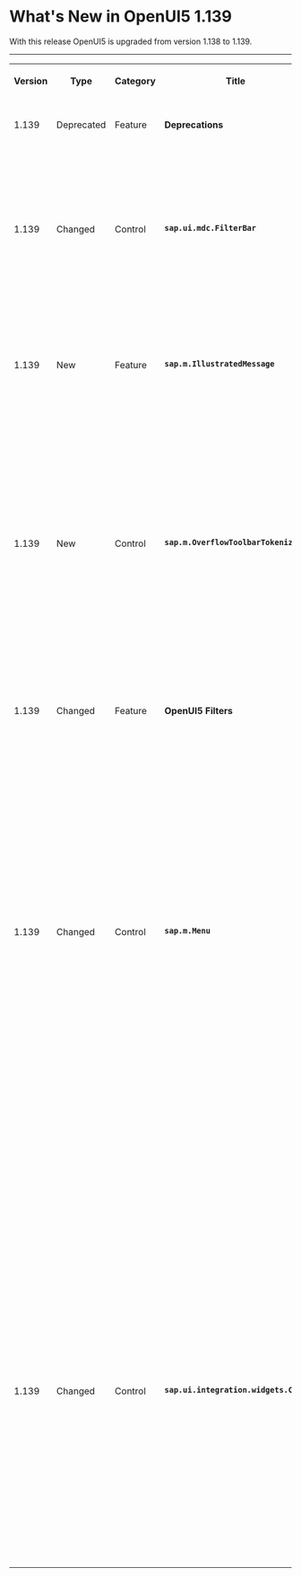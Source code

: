 <!-- loioe10db71fdbd7420a879cac921b025da5 -->

# What's New in OpenUI5 1.139

With this release OpenUI5 is upgraded from version 1.138 to 1.139.

****


<table>
<tr>
<th valign="top">

Version

</th>
<th valign="top">

Type

</th>
<th valign="top">

Category

</th>
<th valign="top">

Title

</th>
<th valign="top">

Description

</th>
<th valign="top">

Action

</th>
<th valign="top">

Available as of

</th>
</tr>
<tr>
<td valign="top">

1.139 

</td>
<td valign="top">

Deprecated 

</td>
<td valign="top">

Feature 

</td>
<td valign="top">

**Deprecations** 

</td>
<td valign="top">

**Deprecations**

There are currently no major deprecations. For a complete list of all deprecations, see [Deprecated APIs](https://ui5.sap.com/#/api/deprecated).

<sub>Deprecated•Feature•Info Only•1.139</sub>

</td>
<td valign="top">

Info Only 

</td>
<td valign="top">

2025-08-07

</td>
</tr>
<tr>
<td valign="top">

1.139 

</td>
<td valign="top">

Changed 

</td>
<td valign="top">

Control 

</td>
<td valign="top">

**`sap.ui.mdc.FilterBar`** 

</td>
<td valign="top">

**`sap.ui.mdc.FilterBar`**

We have now slightly adapted the option to filter for empty dates in the dynamic date range selection: The operator used is now called *Not Specified \(empty\)*. For more information, see the [API Reference](https://ui5.sap.com/#/api/sap.ui.mdc/src/sap/ui/mdc/condition/Operator.js) for `tokenTextForTypes`.

<sub>Changed•Control•Info Only•1.139</sub>

</td>
<td valign="top">

Info Only 

</td>
<td valign="top">

2025-08-07

</td>
</tr>
<tr>
<td valign="top">

1.139 

</td>
<td valign="top">

New 

</td>
<td valign="top">

Feature 

</td>
<td valign="top">

**`sap.m.IllustratedMessage`** 

</td>
<td valign="top">

**`sap.m.IllustratedMessage`**

We've introduced new Support Assistant rules for the `IllustratedMessage` control to identify deprecated illustration sizes and types. This update helps you maintain compatibility and adhere to the current design standards in your applications.

For more information, see [Support Assistant](../04_Essentials/support-assistant-57ccd7d.md).

<sub>New•Feature•Info Only•1.139</sub>

</td>
<td valign="top">

Info Only 

</td>
<td valign="top">

2025-08-07

</td>
</tr>
<tr>
<td valign="top">

1.139 

</td>
<td valign="top">

New 

</td>
<td valign="top">

Control 

</td>
<td valign="top">

**`sap.m.OverflowToolbarTokenizer`** 

</td>
<td valign="top">

**`sap.m.OverflowToolbarTokenizer`**

We have introduced a new experimental `sap.m.OverflowToolbarTokenizer` control. It integrates the existing `sap.m.Tokenizer` into `sap.m.Toolbar` and `sap.m.OverflowToolbar`, enhancing their responsive behavior and token management capabilities. For more information, see the [API Reference](https://ui5.sap.com/#/api/sap.m.OverflowToolbarTokenizer) and the [Samples](https://ui5.sap.com/#/entity/sap.m.OverflowToolbarTokenizer).

<sub>New•Control•Info Only•1.139</sub>

</td>
<td valign="top">

Info Only 

</td>
<td valign="top">

2025-08-07

</td>
</tr>
<tr>
<td valign="top">

1.139 

</td>
<td valign="top">

Changed 

</td>
<td valign="top">

Feature 

</td>
<td valign="top">

**OpenUI5 Filters** 

</td>
<td valign="top">

**OpenUI5 Filters**

We have provided the filter operators `sap.ui.model.FilterOperator.NotAll` and `sap.ui.model.FilterOperator.NotAny`. Just like the existing operators `sap.ui.model.FilterOperator.All` and `sap.ui.model.FilterOperator.Any`, these new operators are supported only by the `sap.ui.model.odata.v4.ODataModel`.

For more information, see [Filtering with Any, All, NotAny, and NotAll](../04_Essentials/filtering-5338bd1.md#loio5338bd1f9afb45fb8b2af957c3530e8f__section_FAANN)and the [API Reference](https://ui5.sap.com/#/api/sap.ui.model.FilterOperator%23properties).

<sub>Changed•Feature•Info Only•1.139</sub>

</td>
<td valign="top">

Info Only 

</td>
<td valign="top">

2025-08-07

</td>
</tr>
<tr>
<td valign="top">

1.139 

</td>
<td valign="top">

Changed 

</td>
<td valign="top">

Control 

</td>
<td valign="top">

**`sap.m.Menu`** 

</td>
<td valign="top">

**`sap.m.Menu`**

We have enhanced selection and accessibility in the `sap.m.Menu` control:

-   We have improved the logic to keep the menu popover open when using key combinations with [Shift\] \([Shift\] + [Enter\], [Shift\] + [Spacebar\]\) and when using [Shift\] + Click. This enables users to select items within groups without closing the menu if the `ItemSelectionMode` is set to `SingleSelect` or `MultiSelect`. If `ItemSelectionMode` is set to `None`, or items are outside of a group, the menu popover will close regardless of the Shift key combination. For more information, see the [Sample](https://ui5.sap.com/#/entity/sap.m.Menu/sample/sap.m.sample.MenuSelectable/code). 
-   We have introduced new logic for managing `aria-label` attributes for the `MenuItemGroup` based on selection mode, therefore providing clearer context on item selection options in groups. The `aria-label` attributes are tailored to the `itemSelectionMode` settings—`None`, `SingleSelect`, and `MultiSelect`—enhancing accessibility by indicating whether items are non-selectable, single-selectable, or multi-selectable, thereby aiding users who rely on assistive technologies.

<sub>Changed•Control•Info Only•1.139</sub>

</td>
<td valign="top">

Info Only 

</td>
<td valign="top">

2025-08-07

</td>
</tr>
<tr>
<td valign="top">

1.139 

</td>
<td valign="top">

Changed 

</td>
<td valign="top">

Control 

</td>
<td valign="top">

**`sap.ui.integration.widgets.Card`** 

</td>
<td valign="top">

**`sap.ui.integration.widgets.Card`**

We have enhanced the pagination experience for UI Integration Cards of declarative card type Table. When opening a child card using the *Show More* option, the dialog adjusts to fit the required width without unnecessary stretching. Additionally, the table headers in the card content are now sticky, ensuring they remain visible while scrolling through extensive data sets. For more information, see the [Sample](https://ui5.sap.com/test-resources/sap/ui/integration/demokit/cardExplorer/webapp/index.html#/explore/pagination/table).

<sub>Changed•Control•Info Only•1.139</sub>

</td>
<td valign="top">

Info Only 

</td>
<td valign="top">

2025-08-07

</td>
</tr>
</table>

